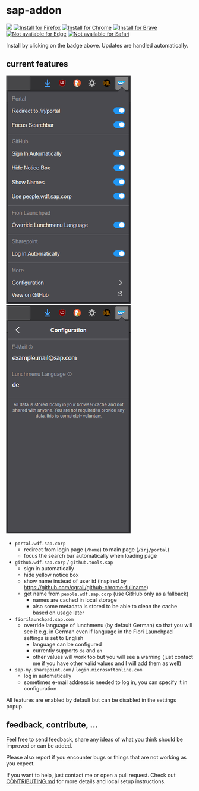 # sap-addon

<a href="https://nikolockenvitz.github.io/sap-addon/">
<img src="https://nikolockenvitz.github.io/sap-addon/icons/icon48.png" height="20px" /></a>
<!-- SHIELD IO BADGES INSTALL START -->
<a href="https://nikolockenvitz.github.io/sap-addon/xpi/sap_addon-1.13.5-fx.xpi">
<img src="https://img.shields.io/badge/firefox-v1.13.5-FF7139?logo=firefox-browser" alt="Install for Firefox" /></a>
<!-- SHIELD IO BADGES INSTALL END -->
<a href="https://chrome.google.com/webstore/detail/sap-addon/ccjpkhcdklddbfpcboffbeihonalpjkc">
<img src="https://img.shields.io/badge/chrome-v1.13.5-4285F4?logo=google-chrome" alt="Install for Chrome" /></a>
<a href="https://chrome.google.com/webstore/detail/sap-addon/ccjpkhcdklddbfpcboffbeihonalpjkc">
<img src="https://img.shields.io/badge/brave-v1.13.5-FB542B?logo=brave" alt="Install for Brave" /></a>
<a href="https://www.mozilla.org/en-US/firefox/new/">
<img src="https://img.shields.io/badge/edge-not_available-0078D7?logo=microsoft-edge" alt="Not available for Edge" /></a>
<a href="https://www.mozilla.org/en-US/firefox/new/">
<img src="https://img.shields.io/badge/safari-not_available-000000?logo=safari" alt="Not available for Safari" /></a>

Install by clicking on the badge above.
Updates are handled automatically.

## current features
![Screenshot of Popup](docs/screenshot-1.13-popup.png)
![Screenshot of Configuration in Popup](docs/screenshot-1.13-popup-config.png)

* `portal.wdf.sap.corp`
  * redirect from login page (`/home`) to main page (`/irj/portal`)
  * focus the search bar automatically when loading page
* `github.wdf.sap.corp` / `github.tools.sap`
  * sign in automatically
  * hide yellow notice box
  * show name instead of user id (inspired by https://github.com/cgrail/github-chrome-fullname)
  * get name from `people.wdf.sap.corp` (use GitHub only as a fallback)
    * names are cached in local storage
    * also some metadata is stored to be able to clean the cache based on usage later
* `fiorilaunchpad.sap.com` <!-- it's the Fiori Lunchpad ;) name created by Erik Jansky -->
  * override language of lunchmenu (by default German) so that you will see it e.g. in German even if language in the Fiori Launchpad settings is set to English
    * language can be configured
    * currently supports `de` and `en`
    * other values will work too but you will see a warning (just contact me if you have other valid values and I will add them as well)
* `sap-my.sharepoint.com` / `login.microsoftonline.com`
  * log in automatically
  * sometimes e-mail address is needed to log in, you can specify it in configuration

All features are enabled by default but can be disabled in the settings popup.

## feedback, contribute, ...
Feel free to send feedback, share any ideas of what you think should be improved or can be added.

Please also report if you encounter bugs or things that are not working as you expect.

If you want to help, just contact me or open a pull request.
Check out [CONTRIBUTING.md](https://github.com/nikolockenvitz/sap-addon/blob/master/CONTRIBUTING.md#readme) for more details and local setup instructions.

